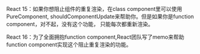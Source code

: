 React 15：如果你想阻止组件的重复渲染，在class component里可以使用PureComponent, shouldComponentUpdate来帮助你。但是如果你是function component，对不起，没有这个功能， 只能每次都重新渲染。

React 16：为了全面拥抱function component,React团队写了memo来帮助function component实现这个阻止重复渲染的功能。